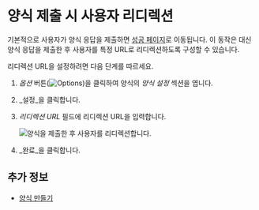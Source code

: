 # 양식 제출 시 사용자 리디렉션

기본적으로 사용자가 양식 응답을 제출하면 [성공 페이지](../creating-and-managing-forms/creating-forms.md#adding-a-success-page)로 이동됩니다. 이 동작은 대신 양식 응답을 제출한 후 사용자를 특정 URL로 리디렉션하도록 구성할 수 있습니다.

리디렉션 URL을 설정하려면 다음 단계를 따르세요.

1. *옵션* 버튼(![Options](../../../images/icon-actions.png))을 클릭하여 양식의 _양식 설정_ 섹션을 엽니다.
1. _설정_을 클릭합니다.
1. _리디렉션 URL_ 필드에 리디렉션 URL을 입력합니다.

    ![양식을 제출한 후 사용자를 리디렉션합니다.](./redirecting-users-on-form-submission/images/01.png)

1. _완료_을 클릭합니다.

## 추가 정보

* [양식 만들기](../creating-and-managing-forms/creating-forms.md)

